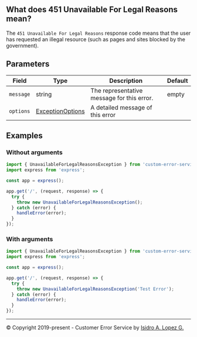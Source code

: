 ## What does 451 Unavailable For Legal Reasons mean?

The `451 Unavailable For Legal Reasons` response code means that the user has requested an illegal resource (such as pages and sites blocked by the government).

## Parameters

| Field     | Type                                                             | Description                                | Default |
|-----------|------------------------------------------------------------------|--------------------------------------------|---------|
| `message` | string                                                           | The representative message for this error. | empty   |
| `options` | [ExceptionOptions](../interfaces/exception-options.interface.md) | A detailed message of this error           |         |

## Examples

### Without arguments

```typescript
import { UnavailableForLegalReasonsException } from 'custom-error-service';
import express from 'express';

const app = express();

app.get('/', (request, response) => {
  try {
    throw new UnavailableForLegalReasonsException();
  } catch (error) {
    handleError(error);
  }
});
```

### With arguments

```typescript
import { UnavailableForLegalReasonsException } from 'custom-error-service';
import express from 'express';

const app = express();

app.get('/', (request, response) => {
  try {
    throw new UnavailableForLegalReasonsException('Test Error');
  } catch (error) {
    handleError(error);
  }
});
```

---

&copy; Copyright 2019-present - Customer Error Service by [Isidro A. Lopez G.](https://ialopezg.com/)
